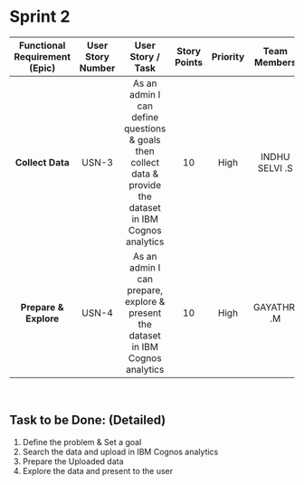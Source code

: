 # Sprint 2
|      **Functional Requirement (Epic)**     | User Story Number |  User Story / Task | Story Points | Priority | **Team Members** |
|:---------------------:|:------------------------------:|:---------------------:|:------------------------------:|:---------------------:|:------------------------------:|
|         **Collect Data**        |  USN-3 | As an admin I can define questions & goals then collect data & provide the dataset in IBM Cognos analytics | 10 | High | INDHU SELVI .S|
|        **Prepare & Explore**        |  USN-4 | As an admin I can prepare, explore & present the dataset in IBM Cognos analytics | 10 | High | GAYATHRI .M |
<br> 

## Task to be Done: (Detailed)
1. Define the problem & Set a goal
2. Search the data and upload in IBM Cognos analytics
3. Prepare the Uploaded data
4. Explore the data and present to the user
